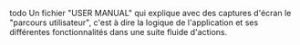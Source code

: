 todo Un fichier "USER MANUAL" qui explique avec des captures d'écran le "parcours utilisateur", c'est à dire la logique de l'application et ses différentes fonctionnalités dans une suite fluide d'actions.